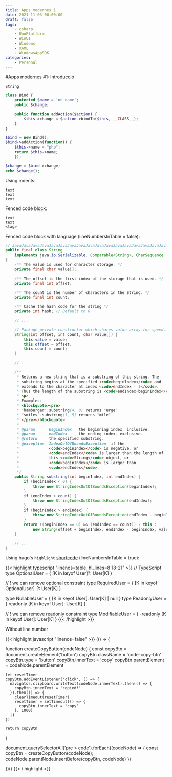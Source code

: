 ```yaml
---
title: Apps modernes 1
date: 2021-11-03 00:00:00
draft: false
tags:
    - csharp
    - UnoPlatform
    - WinUI
    - Windows
    - XAML
    - WindowsAppSDK
categories:
    - Personal
---
```


#Apps modernes #1: Introducció

`String`


```php
class Bind {
    protected $name = 'no name';
    public $change;

    public function addAction($action) {
        $this->change = $action->bindTo($this, __CLASS__);
    }
}

$bind = new Bind();
$bind->addAction(function() {
    $this->name = "php";
    return $this->name;
    });

$change = $bind->change;
echo $change();
```

Using indents:

    text
    text
    text


Fenced code block:

```
text
text
<tag>
```

Fenced code block with language (lineNumbersInTable = false):

```Java
// JavaJavaJavaJavaJavaJavaJavaJavaJavaJavaJavaJavaJavaJavaJavaJavaJavaJavaJavaJavaJavaJavaJavaJavaJavaJavaJavaJavaJavaJava
public final class String
    implements java.io.Serializable, Comparable<String>, CharSequence
{
    /** The value is used for character storage. */
    private final char value[];

    /** The offset is the first index of the storage that is used. */
    private final int offset;

    /** The count is the number of characters in the String. */
    private final int count;

    /** Cache the hash code for the string */
    private int hash; // Default to 0

    // ...

    // Package private constructor which shares value array for speed.
    String(int offset, int count, char value[]) {
        this.value = value;
        this.offset = offset;
        this.count = count;
    }

    // ...

    /**
     * Returns a new string that is a substring of this string. The
     * substring begins at the specified <code>beginIndex</code> and
     * extends to the character at index <code>endIndex - 1</code>.
     * Thus the length of the substring is <code>endIndex-beginIndex</code>.
     * <p>
     * Examples:
     * <blockquote><pre>
     * "hamburger".substring(4, 8) returns "urge"
     * "smiles".substring(1, 5) returns "mile"
     * </pre></blockquote>
     *
     * @param      beginIndex   the beginning index, inclusive.
     * @param      endIndex     the ending index, exclusive.
     * @return     the specified substring.
     * @exception  IndexOutOfBoundsException  if the
     *             <code>beginIndex</code> is negative, or
     *             <code>endIndex</code> is larger than the length of
     *             this <code>String</code> object, or
     *             <code>beginIndex</code> is larger than
     *             <code>endIndex</code>.
     */
    public String substring(int beginIndex, int endIndex) {
        if (beginIndex < 0) {
            throw new StringIndexOutOfBoundsException(beginIndex);
        }
        if (endIndex > count) {
            throw new StringIndexOutOfBoundsException(endIndex);
        }
        if (beginIndex > endIndex) {
            throw new StringIndexOutOfBoundsException(endIndex - beginIndex);
        }
        return ((beginIndex == 0) && (endIndex == count)) ? this :
            new String(offset + beginIndex, endIndex - beginIndex, value);
    }

    // ...
}
```

Using hugo's `highlight` [shortcode]([highlight](https://gohugo.io/content-management/syntax-highlighting/#highlight-shortcode)) (lineNumbersInTable = true):

{{< highlight typescript "linenos=table, hl_lines=8 18-21" >}}
// TypeScript
type OptionalUser = {
    [K in keyof User]?: User[K]
}

// ! we can remove optional constraint
type RequiredUser = {
    [K in keyof OptionalUser]-?: User[K]
}

type NullableUser = {
    [K in keyof User]: User[K] | null
}
type ReadonlyUser = {
    readonly [K in keyof User]: User[K]
}

// ! we can remove readonly constraint
type ModifiableUser = {
    -readonly [K in keyof User]: User[K]
}
{{< /highlight >}}

Without line number

{{< highlight javascript "linenos=false" >}}
(() => {

  function createCopyButton(codeNode) {
    const copyBtn = document.createElement('button')
    copyBtn.className = 'code-copy-btn'
    copyBtn.type = 'button'
    copyBtn.innerText = 'copy'
    copyBtn.parentElement = codeNode.parentElement

    let resetTimer
    copyBtn.addEventListener('click', () => {
      navigator.clipboard.writeText(codeNode.innerText).then(() => {
        copyBtn.innerText = 'copied!'
      }).then(() => {
        clearTimeout(resetTimer)
        resetTimer = setTimeout(() => {
          copyBtn.innerText = 'copy'
        }, 1000)
      })
    })

    return copyBtn
  }

  document.querySelectorAll('pre > code').forEach((codeNode) => {
    const copyBtn = createCopyButton(codeNode);
    codeNode.parentNode.insertBefore(copyBtn, codeNode)
  })

})()
{{< / highlight >}}
